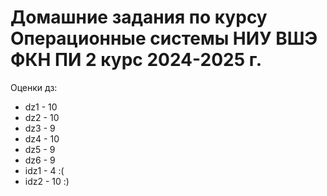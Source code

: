 # Домашние задания по курсу Операционные системы НИУ ВШЭ ФКН ПИ 2 курс 2024-2025 г.

Оценки дз:
- dz1 - 10
- dz2 - 10
- dz3 - 9
- dz4 - 10
- dz5 - 9
- dz6 - 9
- idz1 - 4 :(
- idz2 - 10 :)
